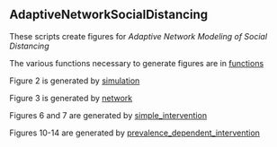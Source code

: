 ## AdaptiveNetworkSocialDistancing

These scripts create figures for *Adaptive Network Modeling of Social Distancing*

The various functions necessary to generate figures are in [functions](functions.py)

Figure 2 is generated by [simulation](simulation.py)

Figure 3 is generated by [network](network.py)

Figures 6 and 7 are generated by [simple_intervention](simple_intervention.py)

Figures 10-14 are generated by [prevalence_dependent_intervention](prevalence_dependent_intervention.py)
